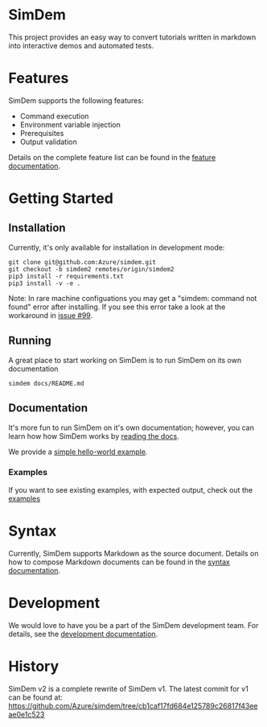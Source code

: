 # SimDem

This project provides an easy way to convert tutorials written in markdown into interactive demos and automated tests. 

# Features

SimDem supports the following features:
* Command execution
* Environment variable injection
* Prerequisites
* Output validation

Details on the complete feature list can be found in the [feature documentation](docs/features.md).

# Getting Started

## Installation

Currently, it's only available for installation in development mode:

```
git clone git@github.com:Azure/simdem.git
git checkout -b simdem2 remotes/origin/simdem2
pip3 install -r requirements.txt
pip3 install -v -e .
```

Note: In rare machine configuations you may get a "simdem: command not found" error after installing. If you see this error take a look at the workaround in [issue #99](https://github.com/Azure/simdem/issues/99).

## Running

A great place to start working on SimDem is to run SimDem on its own documentation

```
simdem docs/README.md
```

## Documentation

It's more fun to run SimDem on it's own documentation; however, you can learn how how SimDem works by [reading the docs](https://github.com/Azure/simdem/tree/simdem2/docs).

We provide a [simple hello-world example](https://github.com/Azure/simdem/blob/simdem2/docs/hello_world.md).

### Examples

If you want to see existing examples, with expected output, check out the [examples](https://github.com/Azure/simdem/tree/simdem2/examples)

# Syntax

Currently, SimDem supports Markdown as the source document.  Details on how to compose Markdown documents can be found in the [syntax documentation](docs/syntax.md).

# Development

We would love to have you be a part of the SimDem development team.  For details, see the [development documentation](docs/development.md).

# History

SimDem v2 is a complete rewrite of SimDem v1.  The latest commit for v1 can be found at:
https://github.com/Azure/simdem/tree/cb1caf17fd684e125789c26817f43eeae0e1c523
